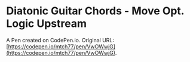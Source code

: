 # Diatonic Guitar Chords - Move Opt. Logic Upstream

A Pen created on CodePen.io. Original URL: [https://codepen.io/mtch77/pen/VwOWwjG](https://codepen.io/mtch77/pen/VwOWwjG).

